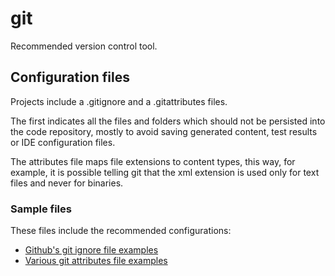 # git

Recommended version control tool.

## Configuration files

Projects include a .gitignore and a .gitattributes files.

The first indicates all the files and folders which should not be persisted into the code repository, mostly to avoid saving generated content, test results or IDE configuration files.

The attributes file maps file extensions to content types, this way, for example, it is possible telling git that the xml extension is used only for text files and never for binaries.

### Sample files

These files include the recommended configurations:

* [Github's git ignore file examples][gitignore_github]
* [Various git attributes file examples][gitattributes_github]

[gitattributes_github]: https://github.com/alexkaratarakis/gitattributes
[gitignore_github]: https://github.com/github/gitignore
